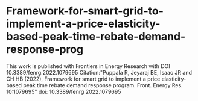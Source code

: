 # Framework-for-smart-grid-to-implement-a-price-elasticity-based-peak-time-rebate-demand-response-prog
This work is published with Frontiers in Energy Research with DOI 10.3389/fenrg.2022.1079695
Citation:"Puppala R, Jeyaraj BE, Isaac JR and CH HB (2022), Framework for smart grid to implement a price elasticity-based
peak time rebate demand response program. Front. Energy Res. 10:1079695"
doi: 10.3389/fenrg.2022.1079695
